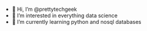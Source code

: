 - 👋 Hi, I’m @prettytechgeek
- 👀 I’m interested in everything data science
- 🌱 I’m currently learning python and nosql databases
  

<!---
prettytechgeek/prettytechgeek is a ✨ special ✨ repository because its `README.md` (this file) appears on your GitHub profile.
You can click the Preview link to take a look at your changes.
--->
